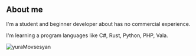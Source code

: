 ## About me
I'm a student and beginner developer about has no commercial experience.

I'm learning a program languages like C#, Rust, Python, PHP, Vala.

<p align="left"><img src="https://github-readme-stats.vercel.app/api?username=yuraMovsesyan&show_icons=true&theme=default" alt="yuraMovsesyan"/></p>
<!--radical, merko, tokyonight-->
